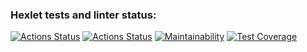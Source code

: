 ### Hexlet tests and linter status:
[![Actions Status](https://github.com/Maroosha/python-project-lvl3/workflows/hexlet-check/badge.svg)](https://github.com/Maroosha/python-project-lvl3/actions)
[![Actions Status](https://github.com/Maroosha/python-project-lvl3/workflows/run-linter/badge.svg)](https://github.com/Maroosha/python-project-lvl3/actions)
[![Maintainability](https://api.codeclimate.com/v1/badges/a99a88d28ad37a79dbf6/maintainability)](https://codeclimate.com/github/Maroosha/python-project-lvl2/maintainability)
[![Test Coverage](https://api.codeclimate.com/v1/badges/a99a88d28ad37a79dbf6/test_coverage)](https://codeclimate.com/github/Maroosha/python-project-lvl2/test_coverage)
